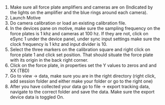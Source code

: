 1. Make sure all force plate amplifiers and cameras are on (Indicated by the lights on the amplifier and the blue rings around each camera). 
2. Launch Motive
2. Do camera calibration or load an existing calibration file.
3. In the devices pane on motive, make sure the sampling frequency on the force plates is 1 khz and cameras at 100 hz. If they are not, click on eSync 1 under the device panel, under sync input settings make sure the clock frequency is 1 khz and input divider is 10. 
4. Select the three markers on the calibration square and right click on force plate 1 and click set position. That should situate the force plate with its origin in the back right corner. 
5. Click on the force plate, in properties set the Y values to zeros and and XX (TBD)
6. Go to view -> data, make sure you are in the right directory (right click, add session folder and either make your folder or go to the right one) 
7. After you have collected your data go to file -> export tracking data, navigate to the correct folder and save the data. Make sure the export device data is toggled On. 